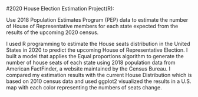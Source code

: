 #2020 House Election Estimation Project(R): 

Use 2018 Population Estimates Program (PEP) data to estimate the number of House of Representative members for each state expected from the results of the upcoming 2020 census.


 I used R programming to estimate the House seats distribution in the United States in 2020 to predict the upcoming House of Representative Election. I built a model that applies the Equal proportions algorithm to generate the number of house seats of each state using 2018 population data from American FactFinder, a website maintained by the Census Bureau. I compared my estimation results with the current House Distribution which is based on 2010 census data and used ggplot2 visualized the results in a U.S. map with each color representing the numbers of seats change.  
